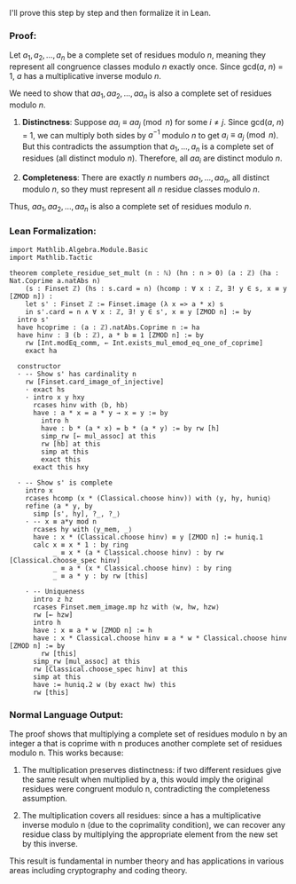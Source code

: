 I'll prove this step by step and then formalize it in Lean.

### Proof:

Let $a_1, a_2, ..., a_n$ be a complete set of residues modulo $n$, meaning they represent all congruence classes modulo $n$ exactly once. Since gcd($a$, $n$) = 1, $a$ has a multiplicative inverse modulo $n$.

We need to show that $aa_1, aa_2, ..., aa_n$ is also a complete set of residues modulo $n$.

1. **Distinctness**: Suppose $aa_i ≡ aa_j \pmod{n}$ for some $i ≠ j$. Since gcd($a$, $n$) = 1, we can multiply both sides by $a^{-1}$ modulo $n$ to get $a_i ≡ a_j \pmod{n}$. But this contradicts the assumption that $a_1, ..., a_n$ is a complete set of residues (all distinct modulo $n$). Therefore, all $aa_i$ are distinct modulo $n$.

2. **Completeness**: There are exactly $n$ numbers $aa_1, ..., aa_n$, all distinct modulo $n$, so they must represent all $n$ residue classes modulo $n$.

Thus, $aa_1, aa_2, ..., aa_n$ is also a complete set of residues modulo $n$.

### Lean Formalization:

```lean
import Mathlib.Algebra.Module.Basic
import Mathlib.Tactic

theorem complete_residue_set_mult (n : ℕ) (hn : n > 0) (a : ℤ) (ha : Nat.Coprime a.natAbs n) 
    (s : Finset ℤ) (hs : s.card = n) (hcomp : ∀ x : ℤ, ∃! y ∈ s, x ≡ y [ZMOD n]) :
    let s' : Finset ℤ := Finset.image (λ x => a * x) s
    in s'.card = n ∧ ∀ x : ℤ, ∃! y ∈ s', x ≡ y [ZMOD n] := by
  intro s'
  have hcoprime : (a : ℤ).natAbs.Coprime n := ha
  have hinv : ∃ (b : ℤ), a * b ≡ 1 [ZMOD n] := by
    rw [Int.modEq_comm, ← Int.exists_mul_emod_eq_one_of_coprime]
    exact ha
  
  constructor
  · -- Show s' has cardinality n
    rw [Finset.card_image_of_injective]
    · exact hs
    · intro x y hxy
      rcases hinv with ⟨b, hb⟩
      have : a * x = a * y → x = y := by
        intro h
        have : b * (a * x) = b * (a * y) := by rw [h]
        simp_rw [← mul_assoc] at this
        rw [hb] at this
        simp at this
        exact this
      exact this hxy
  
  · -- Show s' is complete
    intro x
    rcases hcomp (x * (Classical.choose hinv)) with ⟨y, hy, huniq⟩
    refine ⟨a * y, by
      simp [s', hy], ?_, ?_⟩
    · -- x ≡ a*y mod n
      rcases hy with ⟨y_mem, _⟩
      have : x * (Classical.choose hinv) ≡ y [ZMOD n] := huniq.1
      calc x ≡ x * 1 : by ring
           _ ≡ x * (a * Classical.choose hinv) : by rw [Classical.choose_spec hinv]
           _ ≡ a * (x * Classical.choose hinv) : by ring
           _ ≡ a * y : by rw [this]
    
    · -- Uniqueness
      intro z hz
      rcases Finset.mem_image.mp hz with ⟨w, hw, hzw⟩
      rw [← hzw]
      intro h
      have : x ≡ a * w [ZMOD n] := h
      have : x * Classical.choose hinv ≡ a * w * Classical.choose hinv [ZMOD n] := by
        rw [this]
      simp_rw [mul_assoc] at this
      rw [Classical.choose_spec hinv] at this
      simp at this
      have := huniq.2 w (by exact hw) this
      rw [this]
```

### Normal Language Output:

The proof shows that multiplying a complete set of residues modulo n by an integer a that is coprime with n produces another complete set of residues modulo n. This works because:

1. The multiplication preserves distinctness: if two different residues give the same result when multiplied by a, this would imply the original residues were congruent modulo n, contradicting the completeness assumption.

2. The multiplication covers all residues: since a has a multiplicative inverse modulo n (due to the coprimality condition), we can recover any residue class by multiplying the appropriate element from the new set by this inverse.

This result is fundamental in number theory and has applications in various areas including cryptography and coding theory.